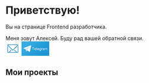 Приветствую!
===

Вы на странице Frontend разработчика.

Меня зовут Алексей. Буду рад вашей обратной связи.\
[![emailLink](emailButton.png)](mailto:gelusiv@gmail.com)
[![telegramLink](telegramButton.png)](https://t.me/AlexWebArt)

## Мои проекты


<!--
**AlexWEBArt/AlexWEBArt** is a ✨ _special_ ✨ repository because its `README.md` (this file) appears on your GitHub profile.

Here are some ideas to get you started:

- 🔭 I’m currently working on ...
- 🌱 I’m currently learning ...
- 👯 I’m looking to collaborate on ...
- 🤔 I’m looking for help with ...
- 💬 Ask me about ...
- 📫 How to reach me: ...
- 😄 Pronouns: ...
- ⚡ Fun fact: ...
-->
